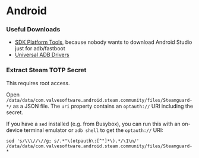 # Android

### Useful Downloads
- [SDK Platform Tools](https://developer.android.com/studio/releases/platform-tools),
  because nobody wants to download Android Studio just for adb/fastboot
- [Universal ADB Drivers](https://adb.clockworkmod.com/)

### Extract Steam TOTP Secret
This requires root access.

Open `/data/data/com.valvesoftware.android.steam.community/files/Steamguard-*/`
as a JSON file. The `uri` property contains an `optauth://` URI including the
secret.

If you have a `sed` installed (e.g. from Busybox), you can run this with an
on-device terminal emulator or `adb shell` to get the `optauth://` URI:
```shell
sed 's/\\\//\//g; s/.*"\(otpauth\:[^"]*\).*/\1\n/' /data/data/com.valvesoftware.android.steam.community/files/Steamguard-*
```
